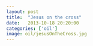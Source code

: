 ```yaml
---
layout: post
title:  "Jesus on the cross"
date:   2013-10-18 20:20:00
categories: ['oil']
image: oil/jesusOnTheCross.jpg
---
```


